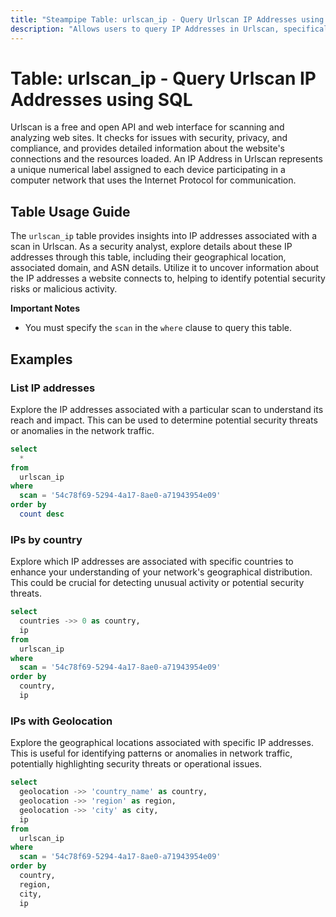 ```yaml
---
title: "Steampipe Table: urlscan_ip - Query Urlscan IP Addresses using SQL"
description: "Allows users to query IP Addresses in Urlscan, specifically to retrieve information about the IP addresses associated with a scan, providing insights into the IP addresses that a website connects to."
---
```


# Table: urlscan_ip - Query Urlscan IP Addresses using SQL

Urlscan is a free and open API and web interface for scanning and analyzing web sites. It checks for issues with security, privacy, and compliance, and provides detailed information about the website's connections and the resources loaded. An IP Address in Urlscan represents a unique numerical label assigned to each device participating in a computer network that uses the Internet Protocol for communication.

## Table Usage Guide

The `urlscan_ip` table provides insights into IP addresses associated with a scan in Urlscan. As a security analyst, explore details about these IP addresses through this table, including their geographical location, associated domain, and ASN details. Utilize it to uncover information about the IP addresses a website connects to, helping to identify potential security risks or malicious activity.

**Important Notes**
- You must specify the `scan` in the `where` clause to query this table.

## Examples

### List IP addresses
Explore the IP addresses associated with a particular scan to understand its reach and impact. This can be used to determine potential security threats or anomalies in the network traffic.

```sql
select
  *
from
  urlscan_ip
where
  scan = '54c78f69-5294-4a17-8ae0-a71943954e09'
order by
  count desc
```

### IPs by country
Explore which IP addresses are associated with specific countries to enhance your understanding of your network's geographical distribution. This could be crucial for detecting unusual activity or potential security threats.

```sql
select
  countries ->> 0 as country,
  ip
from
  urlscan_ip
where
  scan = '54c78f69-5294-4a17-8ae0-a71943954e09'
order by
  country,
  ip
```

### IPs with Geolocation
Explore the geographical locations associated with specific IP addresses. This is useful for identifying patterns or anomalies in network traffic, potentially highlighting security threats or operational issues.

```sql
select
  geolocation ->> 'country_name' as country,
  geolocation ->> 'region' as region,
  geolocation ->> 'city' as city,
  ip
from
  urlscan_ip
where
  scan = '54c78f69-5294-4a17-8ae0-a71943954e09'
order by
  country,
  region,
  city,
  ip
```